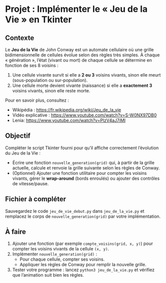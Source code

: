# Projet : Implémenter le « Jeu de la Vie » en Tkinter

## Contexte

Le **Jeu de la Vie** de John Conway est un automate cellulaire où une grille bidimensionnelle de cellules évolue selon des règles très simples. À chaque « génération », l’état (vivant ou mort) de chaque cellule se détermine en fonction de ses 8 voisins :

1. Une cellule vivante survit si elle a **2 ou 3** voisins vivants, sinon elle meurt (sous-population ou sur-population).  
2. Une cellule morte devient vivante (naissance) si elle a **exactement 3** voisins vivants, sinon elle reste morte.

Pour en savoir plus, consultez :  
- Wikipédia : https://fr.wikipedia.org/wiki/Jeu_de_la_vie  
- Vidéo explicative : https://www.youtube.com/watch?v=S-W0NX97DB0  
- Lenia: https://www.youtube.com/watch?v=PlzV4aJ7iMI

## Objectif

Compléter le script Tkinter fourni pour qu’il affiche correctement l’évolution du Jeu de la Vie :

- Écrire une fonction `nouvelle_generation(grid)` qui, à partir de la grille actuelle, calcule et renvoie la grille suivante selon les règles de Conway.  
- (Optionnel) Ajouter une fonction utilitaire pour compter les voisins vivants, gérer le **wrap-around** (bords enroulés) ou ajouter des contrôles de vitesse/pause.

## Fichier à compléter

Sauvegardez le code `jeu_de_vie_debut.py` dans `jeu_de_la_vie.py` et remplacez le corps de `nouvelle_generation(grid)` par votre implémentation.


## À faire

1. Ajouter une fonction (par exemple `compte_voisins(grid, x, y)`) pour compter les voisins vivants de la cellule `(x, y)`.  
2. Implémenter `nouvelle_generation(grid)` :  
   - Pour chaque cellule, compter ses voisins.  
   - Appliquer les règles de Conway pour remplir la nouvelle grille.  
3. Tester votre programme : lancez `python3 jeu_de_la_vie.py` et vérifiez que l’animation suit bien les règles.

